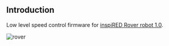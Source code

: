 ## Introduction
Low level speed control firmware for [inspiRED Rover robot 1.0](http://zlethic.com/inspired-rover-v1-0/).

![rover](https://lh3.googleusercontent.com/twRGxpcNN1TAypVp3vab_uV89GXBszqcDQrLqFMD7KM2cI-3Z_2CXNPTukdYhCnLBBUb0qIkaBmvR97UJ2MuXZDVICrXtMqJdJ_twEKTwtSY6jmaAhuXrEhhBAbNOYz0jh-_U0TIC6lD4sq5KAFp7ysWV0WIQ_lYFve7LbtGjgxS2dRb-VuAqKramGlvTf-n9wPgmt_bwETMam9aYAqtOB7O4sW92ldWYStM6v4xF-noNIy_XWzGwoR2VpRhJSOVs7rg5gRifS_O6H5M16IYuGOBzoNQDM1WWXZSsX8rii07XRIStorp1GyneGpz_pVdWbIbCI0J3WJwuiiuw-rclyX6l-L18n20lBP0MNZW8zI8nTfSS0o4KbszsAhMeoIhDuq-VAbYqqCrmJVPuBo6BnpXdHLxkcf8IS3asTCvmmXASLp7wvZ5_UNj4AsoViIVo62xUkwiZoC3zbGgXD9SvEhBPzBZl4lxi77n_QxFnCEZXygSkrvxrRk599UCo_LaZq30WqUozCArbw6xg8QWPZkArkk1XY06D5xJLpRL9Dg9CfX7MZu1RDmg_WFgQJ_cV741Cr_PNWOcaUkiriHw8XZgrKTWrbv1ymS58RU=w1012-h669-no)

